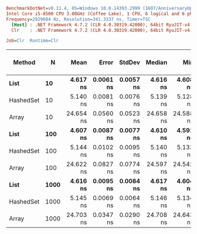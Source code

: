 ``` ini

BenchmarkDotNet=v0.11.4, OS=Windows 10.0.14393.2999 (1607/AnniversaryUpdate/Redstone1)
Intel Core i5-8500 CPU 3.00GHz (Coffee Lake), 1 CPU, 6 logical and 6 physical cores
Frequency=2929684 Hz, Resolution=341.3337 ns, Timer=TSC
  [Host] : .NET Framework 4.7.2 (CLR 4.0.30319.42000), 64bit RyuJIT-v4.7.3416.0
  Clr    : .NET Framework 4.7.2 (CLR 4.0.30319.42000), 64bit RyuJIT-v4.7.3416.0

Job=Clr  Runtime=Clr  

```
|    Method |    N |      Mean |     Error |    StdDev |    Median |       Min |       Max | Rank | Gen 0/1k Op | Gen 1/1k Op | Gen 2/1k Op | Allocated Memory/Op |
|---------- |----- |----------:|----------:|----------:|----------:|----------:|----------:|-----:|------------:|------------:|------------:|--------------------:|
|      **List** |   **10** |  **4.617 ns** | **0.0061 ns** | **0.0057 ns** |  **4.616 ns** |  **4.608 ns** |  **4.628 ns** |    **1** |           **-** |           **-** |           **-** |                   **-** |
| HashedSet |   10 |  5.140 ns | 0.0081 ns | 0.0076 ns |  5.139 ns |  5.128 ns |  5.155 ns |    2 |           - |           - |           - |                   - |
|     Array |   10 | 24.654 ns | 0.0560 ns | 0.0523 ns | 24.658 ns | 24.588 ns | 24.759 ns |    3 |           - |           - |           - |                   - |
|      **List** |  **100** |  **4.607 ns** | **0.0087 ns** | **0.0077 ns** |  **4.610 ns** |  **4.591 ns** |  **4.617 ns** |    **1** |           **-** |           **-** |           **-** |                   **-** |
| HashedSet |  100 |  5.144 ns | 0.0102 ns | 0.0095 ns |  5.140 ns |  5.133 ns |  5.163 ns |    2 |           - |           - |           - |                   - |
|     Array |  100 | 24.622 ns | 0.0827 ns | 0.0774 ns | 24.597 ns | 24.542 ns | 24.786 ns |    3 |           - |           - |           - |                   - |
|      **List** | **1000** |  **4.616 ns** | **0.0095 ns** | **0.0084 ns** |  **4.617 ns** |  **4.604 ns** |  **4.633 ns** |    **1** |           **-** |           **-** |           **-** |                   **-** |
| HashedSet | 1000 |  5.145 ns | 0.0069 ns | 0.0064 ns |  5.146 ns |  5.134 ns |  5.159 ns |    2 |           - |           - |           - |                   - |
|     Array | 1000 | 24.703 ns | 0.0347 ns | 0.0290 ns | 24.708 ns | 24.643 ns | 24.744 ns |    3 |           - |           - |           - |                   - |
